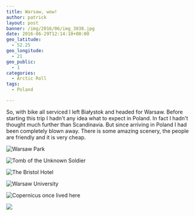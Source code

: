 ```yaml
---
title: Warsaw, wow!
author: patrick
layout: post
banner: /img/2016/06/img_3038.jpg
date: 2016-06-29T12:14:10+00:00
geo_latitude:
  - 52.25
geo_longitude:
  - 21
geo_public:
  - 1
categories:
  - Arctic Roll
tags:
  - Poland

---
```

So, with bike all serviced I left Białystok and headed for Warsaw. Before starting this trip I hadn't any idea what to expect in Poland. In fact I hadn't thought much further than Scandinavia. But since arriving in Poland I had been completely blown away. There is some amazing scenery, the people are friendly and it is very cheap.

![Warsaw Park](/img/2016/06/IMG_2982.jpg)

![Tomb of the Unknown Soldier](/img/2016/06/img_3033.jpg)

![The Bristol Hotel](/img/2016/06/img_3034.jpg)

![Warsaw University](/img/2016/06/img_3035.jpg)

![Copernicus once lived here](/img/2016/06/img_3036.jpg)

![](/img/2016/06/img_3037.jpg)
